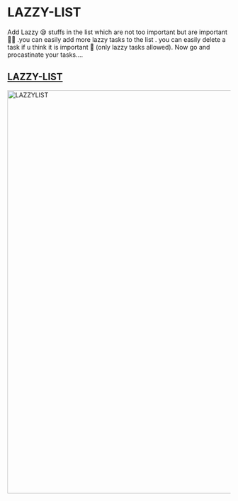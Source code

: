 # LAZZY-LIST
Add Lazzy 😪 stuffs in the list which are not too important but are important  🤪📑 .you can easily add more lazzy tasks to the list .
you can easily delete a task if u think it is important 🤪 (only lazzy tasks allowed). Now go and procastinate your tasks....


## [LAZZY-LIST](https://mrpkdeveloper.github.io/LAZZY-LIST-/)

<img width="909" alt="LAZZYLIST" src="https://user-images.githubusercontent.com/46247882/83671076-b88a6380-a5f1-11ea-8188-faa2f463df19.PNG">
